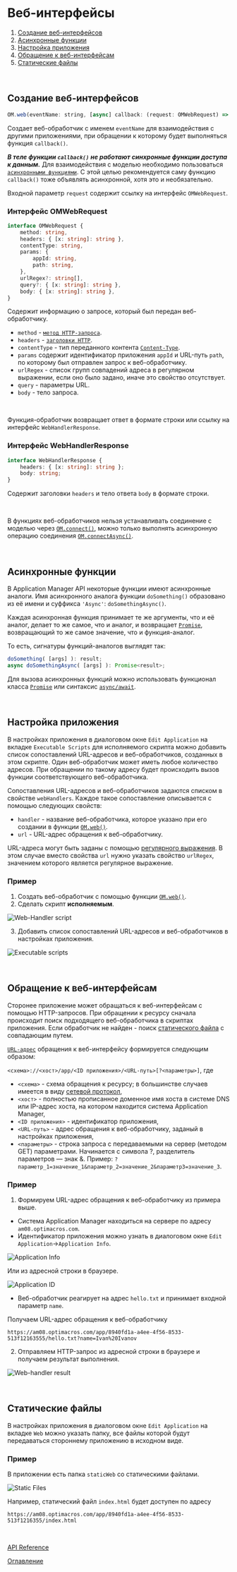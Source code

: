 # Веб-интерфейсы<a name="web-handlers"></a>

1. [Создание веб-интерфейсов](#creation)
1. [Асинхронные функции](#async)
1. [Настройка приложения](#settings)
1. [Обращение к веб-интерфейсам](#request)
1. [Статические файлы](#static-files)

&nbsp;

## Создание веб-интерфейсов<a name="creation"></a>

```js
OM.web(eventName: string, [async] callback: (request: OMWebRequest) => string | WebHandlerResponse): void
```

Создает веб-обработчик с именем `eventName` для взаимодействия с другими приложениями, при обращении к которому будет выполняться функция `callback()`.

***В теле функции `callback()` не работают синхронные функции доступа к данным.*** Для взаимодействия с моделью необходимо пользоваться [`асинхронными функциями`](#async). С этой целью рекомендуется саму функцию `callback()` тоже объявлять асинхронной, хотя это и необязательно.

Входной параметр `request` содержит ссылку на интерфейс `OMWebRequest`.

### Интерфейс OMWebRequest

```ts
interface OMWebRequest {
    method: string,
    headers: { [x: string]: string },
    contentType: string,
    params: {
        appId: string,
        path: string,
    },
    urlRegex?: string[],
    query?: { [x: string]: string },
    body: { [x: string]: string },
}
```

Содержит информацию о запросе, который был передан веб-обработчику.

- `method` - [`метод HTTP-запроса`](https://ru.wikipedia.org/wiki/HTTP#%D0%9C%D0%B5%D1%82%D0%BE%D0%B4%D1%8B).
- `headers` - [`заголовки HTTP`](https://ru.wikipedia.org/wiki/Список_заголовков_HTTP).
- `contentType` - тип переданного контента [`Content-Type`](https://developer.mozilla.org/ru/docs/Web/HTTP/Headers/Content-Type).
- `params` содержит идентификатор приложения `appId` и URL-путь `path`, по которому был отправлен запрос к веб-обработчику.
- `urlRegex` - список групп совпадений адреса в регулярном выражении, если оно было задано, иначе это свойство отсутствует.
- `query` - параметры URL.
- `body` - тело запроса.

&nbsp;

Функция-обработчик возвращает ответ в формате строки или ссылку на интерфейс `WebHandlerResponse`. 

### Интерфейс WebHandlerResponse
```ts
interface WebHandlerResponse {
    headers: { [x: string]: string };
    body: string;
}
```

Содержит заголовки `headers` и тело ответа `body` в формате строки.

&nbsp;

В функциях веб-обработчиков нельзя устанавливать соединение с моделью через [`OM.connect()`](./API.md#model-connect), можно только выполнять асинхронную операцию соединения [`OM.connectAsync()`](./API.md#connect-async).

&nbsp;

## Асинхронные функции<a name="async"></a>

В Application Manager API некоторые функции имеют асинхронные аналоги. Имя асинхронного аналога функции `doSomething()` образовано из её имени и суффикса `'Async'`: `doSomethingAsync()`.

Каждая асинхронная функция принимает те же аргументы, что и её аналог, делает то же самое, что и аналог, и возвращает [`Promise`](https://developer.mozilla.org/ru/docs/Web/JavaScript/Reference/Global_Objects/Promise), возвращающий то же самое значение, что и функция-аналог.

То есть, сигнатуры функций-аналогов выглядят так:

```js
doSomething( [args] ): result;
async doSomethingAsync( [args] ): Promise<result>;
```

Для вызова асинхронных функций можно использовать функционал класса [`Promise`](https://developer.mozilla.org/ru/docs/Web/JavaScript/Reference/Global_Objects/Promise) или синтаксис [`async/await`](https://learn.javascript.ru/async-await).

&nbsp;

## Настройка приложения<a name="settings"></a>

В настройках приложения в диалоговом окне `Edit Application` на вкладке `Executable Scripts` для исполняемого скрипта можно добавить список сопоставлений URL-адресов и веб-обработчиков, созданных в этом скрипте. Один веб-обработчик может иметь любое количество адресов. При обращении по такому адресу будет происходить вызов функции соответствующего веб-обработчика.

Сопоставления URL-адресов и веб-обработчиков задаются списком в свойстве `webHandlers`. Каждое такое сопоставление описывается с помощью следующих свойств:
- `handler` - название веб-обработчика, которое указано при его создании в функции [`OM.web()`](#creation).
- `url` - URL-адрес обращения к веб-обработчику. 

URL-адреса могут быть заданы с помощью [регулярного выражения](https://ru.wikipedia.org/wiki/Регулярные_выражения). В этом случае вместо свойства `url` нужно указать свойство `urlRegex`, значением которого является регулярное выражение.

### Пример

1. Создать веб-обработчик с помощью функции [`OM.web()`](#creation).
2. Сделать скрипт **исполняемым**.

![Web-Handler script](./pic/webHandlerScript.png)

3. Добавить список сопоставлений URL-адресов и веб-обработчиков в настройках приложения.

![Executable scripts](./pic/executableScripts.png)

&nbsp;

## Обращение к веб-интерфейсам<a name="request"></a>

Сторонее приложение может обращаться к веб-интерфейсам с помощью HTTP-запросов. При обращении к ресурсу сначала происходит поиск подходящего веб-обработчика в скриптах приложения. Если обработчик не найден - поиск [статического файла](#static-files) с совпадающим путем.

[`URL-адрес`](https://ru.wikipedia.org/wiki/URL) обращения к веб-интерфейсу формируется следующим образом:

`<схема>://<хост>/app/<ID приложения>/<URL‐путь>[?<параметры>]`, где
- `<схема>` - схема обращения к ресурсу; в большинстве случаев имеется в виду [сетевой протокол](https://ru.wikipedia.org/wiki/Протокол_передачи_данных),
- `<хост>` - полностью прописанное доменное имя хоста в системе DNS или IP-адрес хоста, на котором находится система Application Manager,
- `<ID приложения>` - идентификатор приложения,
- `<URL-путь>` - адрес обращения к веб-обработчику, заданый в настройках приложения,
- `<параметры>` - строка запроса с передаваемыми на сервер (методом GET) параметрами. Начинается с символа ?, разделитель параметров — знак &. Пример: `?параметр_1=значение_1&параметр_2=значение_2&параметр3=значение_3`.

### Пример

1. Формируем URL-адрес обращения к веб-обработчику из примера выше.
- Система Application Manager находиться на сервере по адресу `am08.optimacros.com`.
- Идентификатор приложения можно узнать в диалоговом окне `Edit Application`->`Application Info`.

![Application Info](./pic/applicationInfo.png)

Или из адресной строки в браузере.

![Application ID](./pic/appId.png)

- Веб-обработчик реагирует на адрес `hello.txt` и принимает входной параметр `name`.

Получаем URL-адрес обращения к веб-обработчику

`https://am08.optimacros.com/app/8940fd1a-a4ee-4f56-8533-513f12163555/hello.txt?name=Ivan%20Ivanov`

2. Отправляем HTTP-запрос из адресной строки в браузере и получаем результат выполнения.

![Web-handler result](./pic/webHandlerResult.png)

&nbsp;

## Статические файлы<a name="static-files"></a>

В настройках приложения в диалоговом окне `Edit Application` на вкладке `Web` можно указать папку, все файлы которой будут передаваться стороннему приложению в исходном виде.

### Пример

В приложении есть папка `staticWeb` со статическими файлами.

![Static Files](./pic/staticFiles.png)

Например, статический файл `index.html` будет доступен по адресу 

`https://am08.optimacros.com/app/8940fd1a-a4ee-4f56-8533-513f1216355/index.html`

&nbsp;

[API Reference](API.md)

[Оглавление](../README.md)
